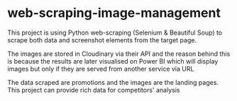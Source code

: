 # web-scraping-image-management

This project is using Python web-scraping (Selenium & Beautiful Soup) to scrape both data and screenshot elements from the target page.

The images are stored in Cloudinary via their API and the reason behind this is because the results are later visualised on Power BI which will display images but only if they are served from another service via URL

The data scraped are promotions and the images are the landing pages. This project can provide rich data for competitors' analysis
